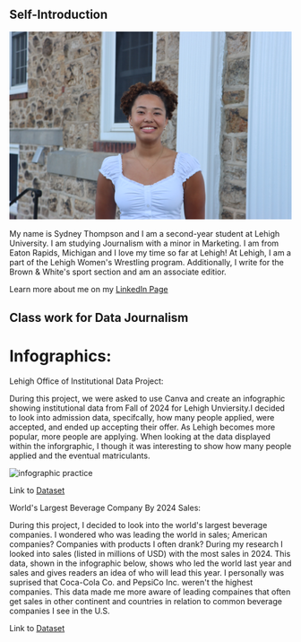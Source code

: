 ## Self-Introduction

![profile image](https://github.com/syt228/syt228.github.io/blob/main/Thompson_Sydney.jpeg?raw=true)

My name is Sydney Thompson and I am a second-year student at Lehigh University. I am studying Journalism with a minor in Marketing. I am from Eaton Rapids, Michigan and I love my time so far at Lehigh!
At Lehigh, I am a part of the Lehigh Women's Wrestling program. Additionally, I write for the Brown & White's sport section and am an associate editior.

Learn more about me on my [LinkedIn Page](www.linkedin.com/in/sydneyrthompson-)

## Class work for Data Journalism 

# Infographics:

Lehigh Office of Institutional Data Project:

During this project, we were asked to use Canva and create an infographic showing institutional data from Fall of 2024 for Lehigh Unviersity.I decided to look into admission data, specifcally, how many people applied, were accepted, and ended up accepting their offer. As Lehigh becomes more popular, more people are applying. When looking at the data displayed within the inforgraphic, I though it was interesting to show how many people applied and the eventual matriculants.


![infographic practice](https://github.com/syt228/syt228.github.io/blob/main/Data%20Journalism%20Infographic%20Practice%20-%20Lehigh%20Enrollment%20Data%20(1).png?raw=true)

Link to [Dataset](https://data.lehigh.edu/sites/data.lehigh.edu/files/LUprofile_2024.pdf)

World's Largest Beverage Company By 2024 Sales:

During this project, I decided to look into the world's largest beverage companies. I wondered who was leading the world in sales; American companies? Companies with products I often drank? During my research I looked into sales (listed in millions of USD) with the most sales in 2024. This data, shown in the infographic below, shows who led the world last year and sales and gives readers an idea of who will lead this year. I personally was suprised that Coca-Cola Co. and PepsiCo Inc. weren't the highest companies. This data made me more aware of leading compaines that often get sales in other continent and countries in relation to common beverage companies I see in the U.S.




Link to [Dataset](https://www.statista.com/statistics/307963/leading-beverage-companies-worldwide-based-on-net-sales/)
